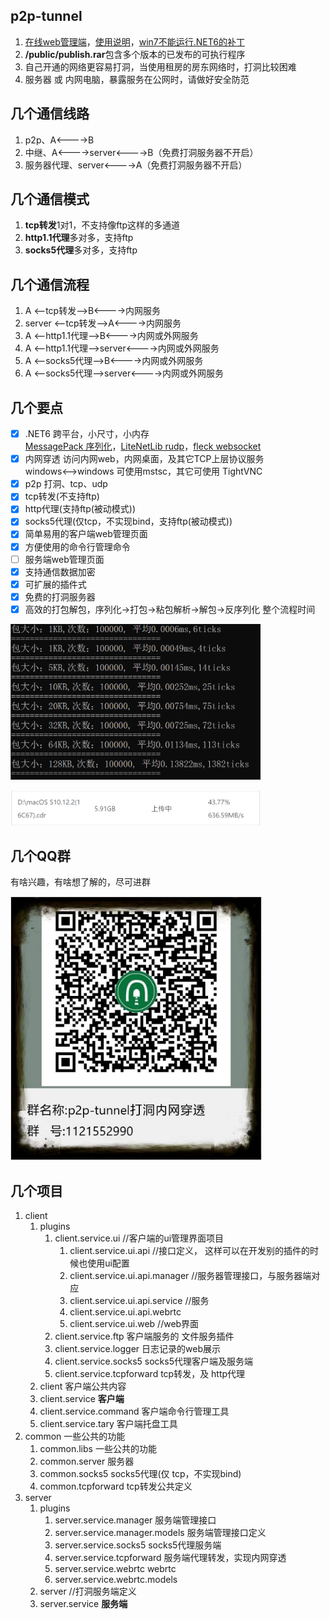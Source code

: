 <!--
 * @Author: snltty
 * @Date: 2021-08-22 14:09:03
 * @LastEditors: snltty
 * @LastEditTime: 2022-07-13 22:22:35
 * @version: v1.0.0
 * @Descripttion: 功能说明
 * @FilePath: \client.service.ui.webd:\Desktop\p2p-tunnel\README.md
-->
## p2p-tunnel

1. <a href="http://snltty.gitee.io/p2p-tunnel/" target="_blank">在线web管理端</a>，<a href="https://www.cnblogs.com/snltty/" target="_blank">使用说明</a>，<a href="https://update7.simplix.info/UpdatePack7R2.exe" target="_blank">win7不能运行.NET6的补丁</a>
2. **/public/publish.rar**包含多个版本的已发布的可执行程序
3. 自己开通的网络更容易打洞，当使用租房的房东网络时，打洞比较困难
4. 服务器 或 内网电脑，暴露服务在公网时，请做好安全防范

## 几个通信线路
1. p2p、A<---->B
2. 中继、A<---->server<---->B（免费打洞服务器不开启）
3. 服务器代理、server<---->A（免费打洞服务器不开启）

## 几个通信模式
1. **tcp转发**1对1，不支持像ftp这样的多通道
2. **http1.1代理**多对多，支持ftp
3. **socks5代理**多对多，支持ftp

## 几个通信流程
1. A <--tcp转发-->B<---->内网服务
2. server <--tcp转发-->A<---->内网服务
3. A <--http1.1代理-->B<---->内网或外网服务
4. A <--http1.1代理-->server<---->内网或外网服务
5. A <--socks5代理-->B<---->内网或外网服务
6. A <--socks5代理-->server<---->内网或外网服务
  
## 几个要点
- [x] .NET6 跨平台，小尺寸，小内存<br><a href="https://github.com/neuecc/MessagePack-CSharp" target="_blank">MessagePack 序列化</a>，<a href="https://github.com/RevenantX/LiteNetLib" target="_blank">LiteNetLib rudp</a>，<a href="https://github.com/statianzo/Fleck" target="_blank">fleck websocket</a>
- [x] 内网穿透 访问内网web，内网桌面，及其它TCP上层协议服务<br>windows<-->windows 可使用mstsc，其它可使用 TightVNC
- [x] p2p 打洞、tcp、udp
- [x] tcp转发(不支持ftp)
- [x] http代理(支持ftp(被动模式))
- [x] socks5代理(仅tcp，不实现bind，支持ftp(被动模式))
- [x] 简单易用的客户端web管理页面
- [x] 方便使用的命令行管理命令
- [ ] 服务端web管理页面
- [x] 支持通信数据加密
- [x] 可扩展的插件式
- [x] 免费的打洞服务器
- [x] 高效的打包解包，序列化->打包->粘包解析->解包->反序列化 整个流程时间
<p><img src="./public/screenshot/speed.png" width="400"></p>
<p><img src="./public/screenshot/file-speed.png" width="400"></p>

## 几个QQ群
有啥兴趣，有啥想了解的，尽可进群
<p><img src="./public/screenshot/qrcode.jpg" style="border:1px solid #ddd;" width="400"></p>

## 几个项目
1. client
    1. plugins
        1. client.service.ui //客户端的ui管理界面项目
            1. client.service.ui.api  //接口定义， 这样可以在开发别的插件的时候也使用ui配置
            2. client.service.ui.api.manager    //服务器管理接口，与服务器端对应
            3. client.service.ui.api.service //服务
            4. client.service.ui.api.webrtc
            5. client.service.ui.web //web界面
        2. client.service.ftp 客户端服务的  文件服务插件
        3. client.service.logger  日志记录的web展示
        4. client.service.socks5  socks5代理客户端及服务端
        5. client.service.tcpforward tcp转发，及 http代理
    2. client 客户端公共内容
    3. client.service **客户端**
    4. client.service.command 客户端命令行管理工具
    5. client.service.tary 客户端托盘工具
2. common 一些公共的功能
    1. common.libs 一些公共的功能
    2. common.server 服务器
    3. common.socks5 socks5代理(仅  tcp，不实现bind)
    4. common.tcpforward tcp转发公共定义
3. server
    1. plugins
        1. server.service.manager 服务端管理接口
        2. server.service.manager.models 服务端管理接口定义
        3. server.service.socks5 socks5代理服务端
        4. server.service.tcpforward 服务端代理转发，实现内网穿透
        5. server.service.webrtc webrtc
        6. server.service.webrtc.models
    2. server //打洞服务端定义
    3. server.service **服务端**

